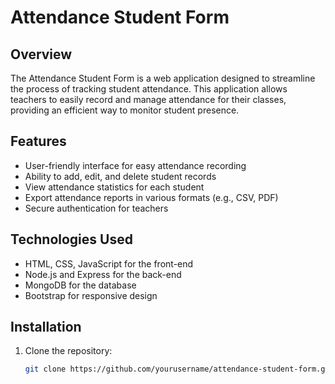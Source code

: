 # Attendance Student Form

## Overview

The Attendance Student Form is a web application designed to streamline the process of tracking student attendance. This application allows teachers to easily record and manage attendance for their classes, providing an efficient way to monitor student presence.

## Features

- User-friendly interface for easy attendance recording
- Ability to add, edit, and delete student records
- View attendance statistics for each student
- Export attendance reports in various formats (e.g., CSV, PDF)
- Secure authentication for teachers

## Technologies Used

- HTML, CSS, JavaScript for the front-end
- Node.js and Express for the back-end
- MongoDB for the database
- Bootstrap for responsive design

## Installation

1. Clone the repository:
   ```bash
   git clone https://github.com/yourusername/attendance-student-form.git
